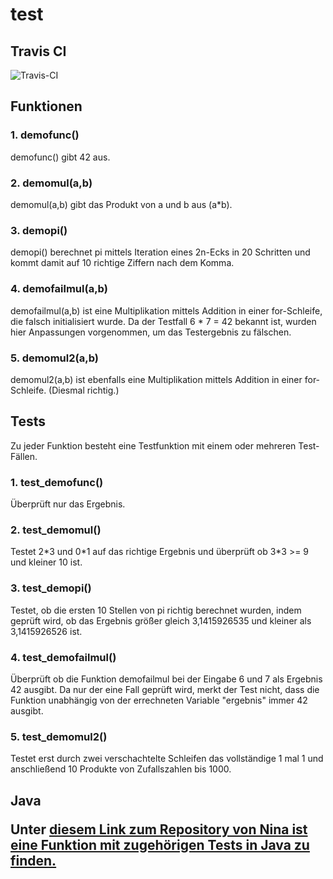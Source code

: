 # test

<h2>Travis CI</h2>
<img src="https://travis-ci.org/jstruzek/test.svg?branch=master" alt=Travis-CI Test-Ergebnis">

<h2>Funktionen</h2>
<h3>1. demofunc()</h4>
demofunc() gibt 42 aus.
<h3>2. demomul(a,b)</h3>
demomul(a,b) gibt das Produkt von a und b aus (a*b).
<h3>3. demopi()</h3>
demopi() berechnet pi mittels Iteration eines 2n-Ecks in 20 Schritten und kommt damit auf 10 richtige Ziffern nach dem Komma.
<h3>4. demofailmul(a,b)</h3>
demofailmul(a,b) ist eine Multiplikation mittels Addition in einer for-Schleife, die falsch initialisiert wurde. Da der Testfall 6 * 7 = 42 bekannt ist, wurden hier Anpassungen vorgenommen, um das Testergebnis zu fälschen.
<h3>5. demomul2(a,b)</h3>
demomul2(a,b) ist ebenfalls eine Multiplikation mittels Addition in einer for-Schleife. (Diesmal richtig.)

<h2>Tests</h2>
Zu jeder Funktion besteht eine Testfunktion mit einem oder mehreren Test-Fällen.
<h3>1. test_demofunc()</h3>
Überprüft nur das Ergebnis.
<h3>2. test_demomul()</h3>
Testet 2*3 und 0*1 auf das richtige Ergebnis und überprüft ob 3*3 >= 9 und kleiner 10 ist.
<h3>3. test_demopi()</h3>
Testet, ob die ersten 10 Stellen von pi richtig berechnet wurden, indem geprüft wird, ob das Ergebnis größer gleich 3,1415926535 und kleiner als 3,1415926526 ist.
<h3>4. test_demofailmul()</h3>
Überprüft ob die Funktion demofailmul bei der Eingabe 6 und 7 als Ergebnis 42 ausgibt. Da nur der eine Fall geprüft wird, merkt der Test nicht, dass die Funktion unabhängig von der errechneten Variable "ergebnis" immer 42 ausgibt.
<h3>5. test_demomul2()</h3>
Testet erst durch zwei verschachtelte Schleifen das vollständige 1 mal 1 und anschließend 10 Produkte von Zufallszahlen bis 1000.




<h2> Java

Unter <a href="https://github.com/GitTyCat42/FMI-IN0069">diesem Link zum Repository von Nina ist eine Funktion mit zugehörigen Tests in Java zu finden.</a> 
